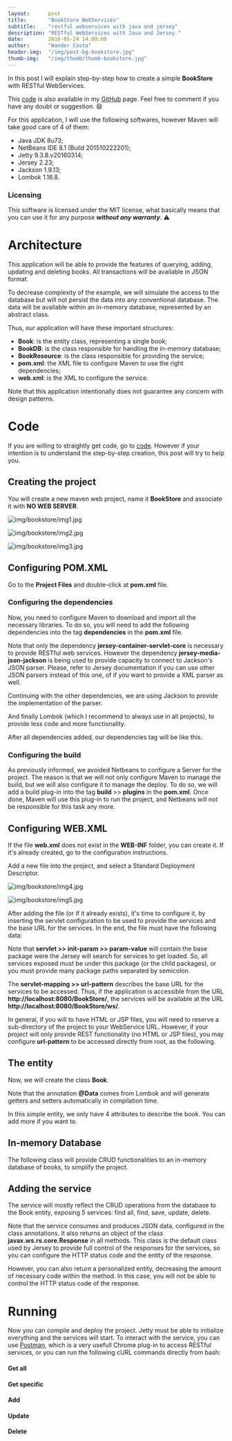 ```yaml
---
layout:      post
title:       "BookStore WebServices"
subtitle:    "restful webservices with java and jersey"
description: "RESTful WebServices with Java and Jersey."
date:        2016-05-24 14:00:00
author:      "Wander Costa"
header-img:  "/img/post-bg-bookstore.jpg"
thumb-img:   "/img/thumb/thumb-bookstore.jpg"
---
```


[github]:https://github.com/rwanderc
[github-project]:https://github.com/rwanderc/BookStore
[postman]:http://www.getpostman.com/

In this post I will explain step-by-step how to create a  simple **BookStore** with RESTful WebServices.

This [code][github-project] is also available in my <i class="fa fa-github"></i> [GitHub][github] page. Feel free to comment if you have any doubt or suggestion. :smile:

For this application, I will use the following softwares, however Maven will take good care of 4 of them:

* Java JDK 8u73;
* NetBeans IDE 8.1 (Build 201510222201);
* Jetty 9.3.8.v20160314;
* Jersey 2.23;
* Jackson 1.9.13;
* Lombok 1.16.8.


### Licensing

This software is licensed under the MIT license, what basically means that you can use it for any purpose ___without any warranty___. :warning:


# Architecture

This application will be able to provide the features of querying, adding, updating and deleting books. All transactions will be available in JSON format.

To decrease complexity of the example, we will simulate the access to the database but will not persist the data into any conventional database. The data will be available within an in-memory database, represented by an abstract class.

Thus, our application will have these important structures:

* **Book**: is the entity class, representing a single book;
* **BookDB**: is the class responsible for handling the in-memory database;
* **BookResource**: is the class responsible for providing the service;
* **pom.xml**: the XML file to configure Maven to use the right dependencies;
* **web.xml**: is the XML to configure the service.

Note that this application intentionally does not guarantee any concern with design patterns. 


# Code

If you are willing to straightly get code, go to [code][github-project]. However if your intention is to understand the step-by-step creation, this post will try to help you.


## Creating the project

You will create a new maven web project, name it **BookStore** and associate it with **NO WEB SERVER**.

![img/bookstore/img1.jpg](/img/bookstore/img1.jpg)

![img/bookstore/img2.jpg](/img/bookstore/img2.jpg)

![img/bookstore/img3.jpg](/img/bookstore/img3.jpg)


## Configuring POM.XML

Go to the **Project Files** and double-click at **pom.xml** file.


### Configuring the dependencies

Now, you need to configure Maven to download and import all the necessary libraries. To do so, you will need to add the following dependencies into the tag **dependencies** in the **pom.xml** file.

<script src="https://gist.github.com/rwanderc/e33a5128e8a88eb020cc661e8baa8a5b.js"></script>

Note that only the dependency **jersey-container-servlet-core** is necessary to provide RESTful web services.
However the dependency **jersey-media-json-jackson** is being used to provide capacity to connect to Jackson's JSON parser. Please, refer to Jersey documentation if you can use other JSON parsers instead of this one, of if you want to provide a XML parser as well. 

Continuing with the other dependencies, we are using Jackson to provide the implementation of the parser.

<script src="https://gist.github.com/rwanderc/1fc31c09cc3ebc3715abff7ff7376764.js"></script>

And finally Lombok (which I recommend to always use in all projects), to provide less code and more functionality.

<script src="https://gist.github.com/rwanderc/0b256d4480e6c12ec3a9a188a729aa60.js"></script>

After all dependencies added, our dependencies tag will be like this. 

<script src="https://gist.github.com/rwanderc/24d63c00bafe04b11ef6d5b02b3cc539.js"></script>


### Configuring the build

As previously informed, we avoided Netbeans to configure a Server for the project. The reason is that we will not only configure Maven to manage the build, but we will also configure it to manage the deploy. To do so, we will add a build plug-in into the tag **build** >> **plugins** in the **pom.xml**. Once done, Maven will use this plug-in to run the project, and Netbeans will not be responsible for this task any more.

<script src="https://gist.github.com/rwanderc/c630e0c3da556b5b91738d5a38f27a04.js"></script>


## Configuring WEB.XML

If the file **web.xml** does not exist in the **WEB-INF** folder, you can create it. If it's already created, go to the configuration instructions.

Add a new file into the project, and select a Standard Deployment Descriptor.

![img/bookstore/img4.jpg](/img/bookstore/img4.jpg)

![img/bookstore/img5.jpg](/img/bookstore/img5.jpg)

After adding the file (or if it already exists), it's time to configure it, by inserting the servlet configuration to be used to provide the services and the base URL for the services. In the end, the file must have the following data:

<script src="https://gist.github.com/rwanderc/67dd86e389cb147bc09a85d92b799e14.js"></script>

Note that **servlet >> init-param >> param-value** will contain the base package were the Jersey will search for services to get loaded. So, all services exposed must be under this package (or the child packages), or you must provide many package paths separated by semicolon.

The **servlet-mapping >> url-pattern** describes the base URL for the services to be accessed. Thus, if the application is accessible from the URL **http://localhost:8080/BookStore/**, the services will be available at the URL **http://localhost:8080/BookStore/ws/**.

In general, if you will to have HTML or JSP files, you will need to reserve a sub-directory of the project to your WebService URL. However, if your project will only provide REST functionality (no HTML or JSP files), you may configure **url-pattern** to be accessed directly from root, as the following.

<script src="https://gist.github.com/rwanderc/f41316721b08c0fe9616dd2ab6e5b83b.js"></script>


## The entity

Now, we will create the class **Book**.

Note that the annotation **@Data** comes from Lombok and will generate getters and setters automatically in compilation time.

<script src="https://gist.github.com/rwanderc/018726626b7074320fc387adba50f3ff.js"></script>

In this simple entity, we only have 4 attributes to describe the book. You can add more if you want to.


## In-memory Database

The following class will provide CRUD functionalities to an in-memory database of books, to simplify the project. 

<script src="https://gist.github.com/rwanderc/a8b4418bc6886bbe8f448b5107fcca5b.js"></script>


## Adding the service

The service will mostly reflect the CRUD operations from the database to the Book entity, exposing 5 services: find all, find, save, update, delete.

Note that the service consumes and produces JSON data, configured in the class annotations.
It also returns an object of the class **javax.ws.rs.core.Response** in all methods. This class is the default class used by Jersey to provide full control of the responses for the services, so you can configure the HTTP status code and the entity of the response.

<script src="https://gist.github.com/rwanderc/d28424b0e9cc60e660461edfec936261.js"></script>

However, you can also return a personalized entity, decreasing the amount of necessary code within the method. In this case, you will not be able to control the HTTP status code of the response.


# Running

Now you can compile and deploy the project. Jetty must be able to initialize everything and the services will start. 
To interact with the service, you can use [Postman][postman], which is a very usefull Chrome plug-in to access RESTful services, or you can run the following cURL commands directly from bash:


#### Get all ####
<script src="https://gist.github.com/rwanderc/e3975a329153cc9a9cac0cd9605f61cd.js"></script>


#### Get specific ####
<script src="https://gist.github.com/rwanderc/d44a993bb9ded5e9d3ea3fb1ae0b3208.js"></script>


#### Add ####
<script src="https://gist.github.com/rwanderc/b969bcd1fa5d5da235a878dca25ce9cf.js"></script>


#### Update ####
<script src="https://gist.github.com/rwanderc/928b38bfc3e6d559ee115f00947dbd24.js"></script>


#### Delete ####
<script src="https://gist.github.com/rwanderc/6683c2c14b409c4085d7a94bbe24564b.js"></script>

